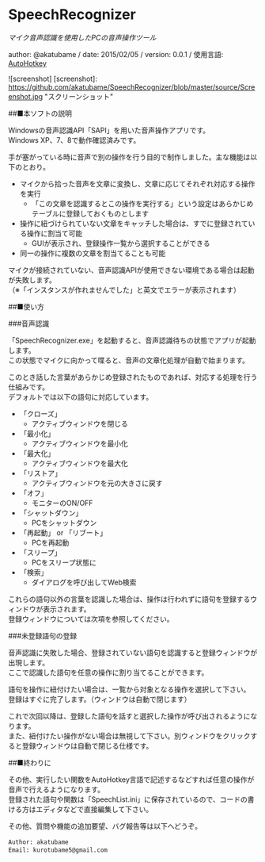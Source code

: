 # SpeechRecognizer
*マイク音声認識を使用したPCの音声操作ツール*

author: @akatubame
/ date: 2015/02/05
/ version: 0.0.1
/ 使用言語: [AutoHotkey](http://ahkwiki.net/Top)

![screenshot]
[screenshot]: https://github.com/akatubame/SpeechRecognizer/blob/master/source/Screenshot.jpg "スクリーンショット"

##■本ソフトの説明

Windowsの音声認識API「SAPI」を用いた音声操作アプリです。  
Windows XP、7、8で動作確認済みです。

手が塞がっている時に音声で別の操作を行う目的で制作しました。主な機能は以下のとおり。

- マイクから拾った音声を文章に変換し、文章に応じてそれぞれ対応する操作を実行
    - 「この文章を認識するとこの操作を実行する」という設定はあらかじめテーブルに登録しておくものとします
- 操作に紐づけられていない文章をキャッチした場合は、すでに登録されている操作に割当て可能
    - GUIが表示され、登録操作一覧から選択することができる
- 同一の操作に複数の文章を割当てることも可能

マイクが接続されていない、音声認識APIが使用できない環境である場合は起動が失敗します。  
（※「インスタンスが作れませんでした」と英文でエラーが表示されます）


##■使い方

###音声認識

「SpeechRecognizer.exe」を起動すると、音声認識待ちの状態でアプリが起動します。  
この状態でマイクに向かって喋ると、音声の文章化処理が自動で始まります。  

このとき話した言葉があらかじめ登録されたものであれば、対応する処理を行う仕組みです。  
デフォルトでは以下の語句に対応しています。

- 「クローズ」
    - アクティブウィンドウを閉じる
- 「最小化」
    - アクティブウィンドウを最小化
- 「最大化」
    - アクティブウィンドウを最大化
- 「リストア」
    - アクティブウィンドウを元の大きさに戻す
- 「オフ」
    - モニターのON/OFF
- 「シャットダウン」
    - PCをシャットダウン
- 「再起動」 or 「リブート」
    - PCを再起動
- 「スリープ」
    - PCをスリープ状態に
- 「検索」
    - ダイアログを呼び出してWeb検索

これらの語句以外の言葉を認識した場合は、操作は行われずに語句を登録するウィンドウが表示されます。  
登録ウィンドウについては次項を参照してください。


###未登録語句の登録

音声認識に失敗した場合、登録されていない語句を認識すると登録ウィンドウが出現します。  
ここで認識した語句を任意の操作に割り当てることができます。

語句を操作に紐付けたい場合は、一覧から対象となる操作を選択して下さい。  
登録はすぐに完了します。（ウィンドウは自動で閉じます）

これで次回以降は、登録した語句を話すと選択した操作が呼び出されるようになります。  
また、紐付けたい操作がない場合は無視して下さい。別ウィンドウをクリックすると登録ウィンドウは自動で閉じる仕様です。


##■終わりに  

その他、実行したい関数をAutoHotkey言語で記述するなどすれば任意の操作が音声で行えるようになります。  
登録された語句や関数は「SpeechList.ini」に保存されているので、コードの書ける方はエディタなどで直接編集して下さい。

その他、質問や機能の追加要望、バグ報告等は以下へどうぞ。

	Author: akatubame  
	Email: kurotubame5@gmail.com
